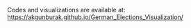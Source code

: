 Codes and visualizations are available at: https://akgunburak.github.io/German_Elections_Visualization/
